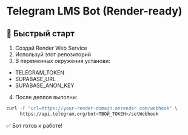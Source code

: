 
# Telegram LMS Bot (Render-ready)

## 🚀 Быстрый старт

1. Создай Render Web Service
2. Используй этот репозиторий
3. В переменных окружения установи:

- TELEGRAM_TOKEN
- SUPABASE_URL
- SUPABASE_ANON_KEY

4. После деплоя выполни:

```bash
curl -F "url=https://your-render-domain.onrender.com/webhook" \
     https://api.telegram.org/bot<ТВОЙ_ТОКЕН>/setWebhook
```

✅ Бот готов к работе!
